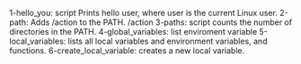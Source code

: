 1-hello_you: script Prints hello user, where user is the current Linux user.
2-path: Adds /action to the PATH. /action
3-paths: script counts the number of directories in the PATH.
4-global_variables: list enviroment variable
5-local_variables: lists all local variables and environment variables, and functions.
6-create_local_variable: creates a new local variable.
